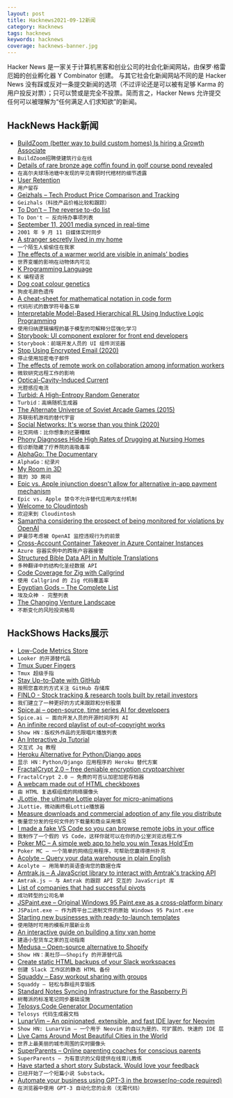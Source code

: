 ```yaml
---
layout: post
title: Hacknews2021-09-12新闻
category: Hacknews
tags: hacknews
keywords: hacknews
coverage: hacknews-banner.jpg
---
```


Hacker News 是一家关于计算机黑客和创业公司的社会化新闻网站，由保罗·格雷厄姆的创业孵化器 Y Combinator 创建。
与其它社会化新闻网站不同的是 Hacker News 没有踩或反对一条提交新闻的选项（不过评论还是可以被有足够 Karma 的用户投反对票）；只可以赞或是完全不投票。简而言之，Hacker News 允许提交任何可以被理解为“任何满足人们求知欲”的新闻。

## HackNews Hack新闻


- [BuildZoom (better way to build custom homes) Is hiring a Growth Associate](https://jobs.lever.co/buildzoom)
- `BuildZoom招聘使建筑行业在线`
- [Details of rare bronze age coffin found in golf course pond revealed](https://www.theguardian.com/science/2021/sep/10/rare-bronze-age-coffin-found-golf-course-pond-axe)
- `在高尔夫球场池塘中发现的罕见青铜时代棺材的细节透露`
- [User Retention](https://june.so/template/retention)
- `用户留存`
- [Geizhals – Tech Product Price Comparison and Tracking](https://geizhals.eu)
- `Geizhals（科技产品价格比较和跟踪）`
- [To Don't – The reverse to-do list](https://crazymarvin.com/to-dont/)
- `To Don't – 反向待办事项列表`
- [September 11, 2001 media synced in real-time](https://911realtime.org/)
- `2001 年 9 月 11 日媒体实时同步`
- [A stranger secretly lived in my home](https://www.theguardian.com/lifeandstyle/2021/sep/10/experience-a-stranger-secretly-lived-in-my-home)
- `一个陌生人偷偷住在我家`
- [The effects of a warmer world are visible in animals’ bodies](https://www.economist.com/science-and-technology/2021/09/11/the-effects-of-a-warmer-world-are-visible-in-animals-bodies)
- `世界变暖的影响在动物体内可见`
- [K Programming Language](https://kparc.com/)
- `K 编程语言`
- [Dog coat colour genetics](http://www.doggenetics.co.uk/)
- `狗皮毛颜色遗传`
- [A cheat-sheet for mathematical notation in code form](https://github.com/Jam3/math-as-code)
- `代码形式的数学符号备忘单`
- [Interpretable Model-Based Hierarchical RL Using Inductive Logic Programming](https://arxiv.org/abs/2106.11417)
- `使用归纳逻辑编程的基于模型的可解释分层强化学习`
- [Storybook: UI component explorer for front end developers](https://storybook.js.org/)
- `Storybook：前端开发人员的 UI 组件浏览器`
- [Stop Using Encrypted Email (2020)](https://latacora.micro.blog/2020/02/19/stop-using-encrypted.html)
- `停止使用加密电子邮件`
- [The effects of remote work on collaboration among information workers](https://www.nature.com/articles/s41562-021-01196-4)
- `微软研究远程工作的影响`
- [Optical-Cavity-Induced Current](https://www.mdpi.com/2073-8994/13/3/517/htm)
- `光腔感应电流`
- [Turbid: A High-Entropy Random Generator](http://www.av8n.com/turbid/paper/turbid.htm)
- `Turbid：高熵随机生成器`
- [The Alternate Universe of Soviet Arcade Games (2015)](https://www.atlasobscura.com/articles/the-alternate-universe-of-soviet-arcade-games)
- `苏联街机游戏的替代宇宙`
- [Social Networks: It's worse than you think (2020)](https://meta.ath0.com/2020/12/social-notwork/)
- `社交网络：比你想象的还要糟糕`
- [Phony Diagnoses Hide High Rates of Drugging at Nursing Homes](https://www.nytimes.com/2021/09/11/health/nursing-homes-schizophrenia-antipsychotics.html)
- `假诊断隐藏了疗养院的高吸毒率`
- [AlphaGo: The Documentary](https://www.youtube.com/watch?v=WXuK6gekU1Y)
- `AlphaGo：纪录片`
- [My Room in 3D](https://my-room-in-3d.vercel.app/)
- `我的 3D 房间`
- [Epic vs. Apple injunction doesn't allow for alternative in-app payment mechanism](http://www.fosspatents.com/2021/09/no-epic-v-apple-injunction-absolutely.html)
- `Epic vs. Apple 禁令不允许替代应用内支付机制`
- [Welcome to Cloudintosh](https://cloudintosh.sharedigm.com)
- `欢迎来到 Cloudintosh`
- [Samantha considering the prospect of being monitored for violations by OpenAI](https://twitter.com/jasonrohrer/status/1419795724217331716)
- `萨曼莎考虑被 OpenAI 监控违规行为的前景`
- [Cross-Account Container Takeover in Azure Container Instances](https://unit42.paloaltonetworks.com/azure-container-instances/)
- `Azure 容器实例中的跨账户容器接管`
- [Structured Bible Data API in Multiple Translations](https://freebibleapi.com)
- `多种翻译中的结构化圣经数据 API`
- [Code Coverage for Zig with Callgrind](https://www.ryanliptak.com/blog/code-coverage-zig-callgrind/)
- `使用 Callgrind 的 Zig 代码覆盖率`
- [Egyptian Gods – The Complete List](https://www.worldhistory.org/article/885/egyptian-gods---the-complete-list/)
- `埃及众神 - 完整列表`
- [The Changing Venture Landscape](https://bothsidesofthetable.com/the-changing-venture-landscape-6b655c68e631)
- `不断变化的风险投资格局`


## HackShows Hacks展示

- [ Low-Code Metrics Store](https://github.com/mlcraft-io/mlcraft)
- `Looker 的开源替代品`
- [ Tmux Super Fingers](https://github.com/artemave/tmux_super_fingers)
- `Tmux 超级手指`
- [ Stay Up-to-Date with GitHub](https://ohmycode.cc)
- `按照您喜欢的方式关注 GitHub 存储库`
- [ FINLO - Stock tracking & research tools built by retail investors](https://www.finlo.io/)
- `我们建立了一种更好的方式来跟踪和分析股票`
- [ Spice.ai – open-source, time series AI for developers](https://blog.spiceai.org)
- `Spice.ai – 面向开发人员的开源时间序列 AI`
- [ An infinite record playlist of out-of-copyright works](https://www.locserendipity.com/PushPlay.html)
- `Show HN：版权外作品的无限唱片播放列表`
- [ An Interactive Jq Tutorial](https://sandbox.bio/tutorials?id=jq-intro)
- `交互式 Jq 教程`
- [ Heroku Alternative for Python/Django apps](https://appliku.com/)
- `显示 HN：Python/Django 应用程序的 Heroku 替代方案`
- [ FractalCrypt 2.0 – free deniable encryption cryptoarchiver](http://github.com/zorggish/FractalCryptGUI)
- `FractalCrypt 2.0 – 免费的可否认加密加密存档器`
- [ A webcam made out of HTML checkboxes](https://www.bryanbraun.com/checkboxland/docs/demos/webcam-test/)
- `由 HTML 复选框组成的网络摄像头`
- [ JLottie, the ultimate Lottie player for micro-animations](https://lottiefiles.com/blog/updates/jlottie-the-ultimate-lottie-player-for-micro-animations)
- `JLottie，微动画终极Lottie播放器`
- [ Measure downloads and commercial adoption of any file you distribute](https://about.scarf.sh/post/direct-downloads-via-scarf-gateway)
- `衡量您分发的任何文件的下载量和商业采用情况`
- [ I made a fake VS Code so you can browse remote jobs in your office](https://remoteok.io/vscode)
- `我制作了一个假的 VS Code，这样你就可以在你的办公室浏览远程工作`
- [ Poker MC – A simple web app to help you win Texas Hold'Em](https://github.com/avittala/poker_mc)
- `Poker MC – 一个简单的网络应用程序，可帮助您赢得德州扑克`
- [ Acolyte – Query your data warehouse in plain English](https://acolytehq.com)
- `Acolyte – 用简单的英语查询您的数据仓库`
- [ Amtrak.js – A JavaScript library to interact with Amtrak's tracking API](https://www.npmjs.com/package/amtrak)
- `Amtrak.js – 与 Amtrak 的跟踪 API 交互的 JavaScript 库`
- [ List of companies that had successful pivots](https://github.com/fikrikarim/companies-with-successful-pivot)
- `成功转型的公司名单`
- [ JSPaint.exe – Original Windows 95 Paint.exe as a cross-platform binary](https://github.com/i5ik/jspaint.exe)
- `JSPaint.exe – 作为跨平台二进制文件的原始 Windows 95 Paint.exe`
- [ Starting new businesses with ready-to-launch templates](https://www.tinybuilds.co)
- `使用随时可用的模板开展新业务`
- [ An interactive guide on building a tiny van home](http://www.buildavan.co)
- `建造小型货车之家的互动指南`
- [ Medusa – Open-source alternative to Shopify](https://medusa-commerce.com)
- `Show HN：美杜莎——Shopify 的开源替代品`
- [ Create static HTML backups of your Slack workspaces](https://github.com/felixrieseberg/slack-archive)
- `创建 Slack 工作区的静态 HTML 备份`
- [ Squaddy – Easy workout sharing with groups](https://squaddy.app)
- `Squaddy – 轻松与群组共享锻炼`
- [ Standard Notes Syncing Infrastructure for the Raspberry Pi](https://github.com/agmm/standalone-rpi)
- `树莓派的标准笔记同步基础设施`
- [ Telosys Code Generator Documentation](https://doc.telosys.org/)
- `Telosys 代码生成器文档`
- [ LunarVim – An opinionated, extensible, and fast IDE layer for Neovim](https://www.lunarvim.org)
- `Show HN: LunarVim – 一个用于 Neovim 的自以为是的、可扩展的、快速的 IDE 层`
- [ Live Cams Around Most Beautiful Cities in the World](https://www.skylinewebcams.com)
- `世界上最美丽的城市周围的实时摄像头`
- [ SuperParents – Online parenting coaches for conscious parents](https://www.superparents.club/)
- `SuperParents – 为有意识的父母提供在线育儿教练`
- [ Have started a short story Substack. Would love your feedback](https://zeeshanakhtar.substack.com/p/stories-of-the-world)
- `已经开始了一个短篇小说 Substack。`
- [ Automate your business using GPT-3 in the browser(no-code required)](https://www.youtube.com/watch?v=21J-az9xWd8)
- `在浏览器中使用 GPT-3 自动化您的业务（无需代码）`

